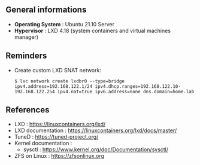 ## General informations

* **Operating System** : Ubuntu 21.10 Server
* **Hypervisor** : LXD 4.18 (system containers and virtual machines manager)

## Reminders

* Create custom LXD SNAT network:

  ```shell
  $ lxc network create lxdbr0 --type=bridge ipv4.address=192.168.122.1/24 ipv4.dhcp.ranges=192.168.122.10-192.168.122.254 ipv4.nat=true ipv6.address=none dns.domain=home.lab
  ```

## References

* LXD : https://linuxcontainers.org/lxd/
* LXD documentation : https://linuxcontainers.org/lxd/docs/master/
* TuneD : https://tuned-project.org/
* Kernel documentation :
  * sysctl : https://www.kernel.org/doc/Documentation/sysctl/
* ZFS on Linux : https://zfsonlinux.org
